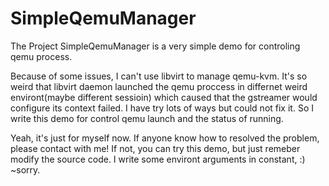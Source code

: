 # SimpleQemuManager

The Project SimpleQemuManager is a very simple demo for controling qemu process.

Because of some issues, I can't use libvirt to manage qemu-kvm. It's so weird that libvirt daemon launched the qemu proccess in differnet weird environt(maybe different sessioin) which caused that the gstreamer would configure its context failed. I have try lots of ways but could not fix it. So I write this demo for control qemu launch and the status of running.

Yeah, it's just for myself now. If anyone know how to resolved the problem, please contact with me! If not, you can try this demo, but just remeber modify the source code. I write some environt arguments in constant, :) ~sorry.

